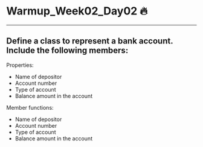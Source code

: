 # Warmup_Week02_Day02 🔥
---
## Define a class to represent a bank account. Include the following members:

Properties:
- Name of depositor
- Account number
- Type of account
- Balance amount in the account

Member functions:
- Name of depositor
- Account number
- Type of account
- Balance amount in the account


